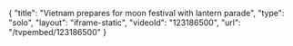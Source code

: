{
    "title": "Vietnam prepares for moon festival with lantern parade",
    "type": "solo",
    "layout": "iframe-static",
    "videoId": "123186500",
    "url": "\/tvpembed\/123186500"
}
